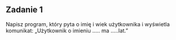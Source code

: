 ## Zadanie 1
Napisz program, który pyta o imię i wiek użytkownika i wyświetla komunikat: „Użytkownik o imieniu ….. ma …..lat.”
